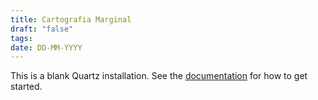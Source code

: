 ```yaml
---
title: Cartografia Marginal
draft: "false"
tags: 
date: DD-MM-YYYY
---
```


This is a blank Quartz installation.
See the [documentation](https://quartz.jzhao.xyz) for how to get started.
